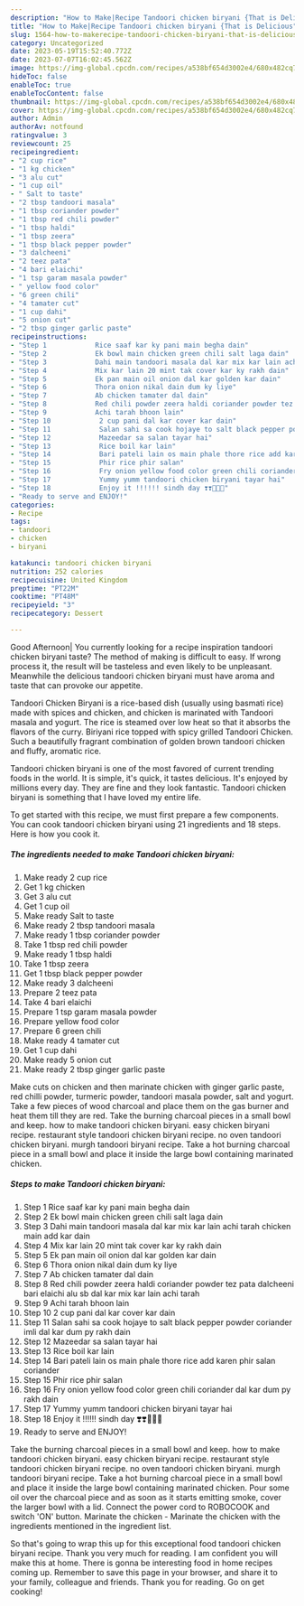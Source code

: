 ```yaml
---
description: "How to Make|Recipe Tandoori chicken biryani {That is Delicious"
title: "How to Make|Recipe Tandoori chicken biryani {That is Delicious"
slug: 1564-how-to-makerecipe-tandoori-chicken-biryani-that-is-delicious
category: Uncategorized
date: 2023-05-19T15:52:40.772Z
date: 2023-07-07T16:02:45.562Z
image: https://img-global.cpcdn.com/recipes/a538bf654d3002e4/680x482cq70/tandoori-chicken-biryani-recipe-main-photo.jpg
hideToc: false
enableToc: true
enableTocContent: false
thumbnail: https://img-global.cpcdn.com/recipes/a538bf654d3002e4/680x482cq70/tandoori-chicken-biryani-recipe-main-photo.jpg
cover: https://img-global.cpcdn.com/recipes/a538bf654d3002e4/680x482cq70/tandoori-chicken-biryani-recipe-main-photo.jpg
author: Admin
authorAv: notfound
ratingvalue: 3
reviewcount: 25
recipeingredient:
- "2 cup rice"
- "1 kg chicken"
- "3 alu cut"
- "1 cup oil"
- " Salt to taste"
- "2 tbsp tandoori masala"
- "1 tbsp coriander powder"
- "1 tbsp red chili powder"
- "1 tbsp haldi"
- "1 tbsp zeera"
- "1 tbsp black pepper powder"
- "3 dalcheeni"
- "2 teez pata"
- "4 bari elaichi"
- "1 tsp garam masala powder"
- " yellow food color"
- "6 green chili"
- "4 tamater cut"
- "1 cup dahi"
- "5 onion cut"
- "2 tbsp ginger garlic paste"
recipeinstructions:
- "Step 1            Rice saaf kar ky pani main begha dain"
- "Step 2            Ek bowl main chicken green chili salt laga dain"
- "Step 3            Dahi main tandoori masala dal kar mix kar lain achi tarah chicken main add kar dain"
- "Step 4            Mix kar lain 20 mint tak cover kar ky rakh dain"
- "Step 5            Ek pan main oil onion dal kar golden kar dain"
- "Step 6            Thora onion nikal dain dum ky liye"
- "Step 7            Ab chicken tamater dal dain"
- "Step 8            Red chili powder zeera haldi coriander powder tez pata dalcheeni bari elaichi alu sb dal kar mix kar lain achi tarah"
- "Step 9            Achi tarah bhoon lain"
- "Step 10            2 cup pani dal kar cover kar dain"
- "Step 11            Salan sahi sa cook hojaye to salt black pepper powder coriander imli dal kar dum py rakh dain"
- "Step 12            Mazeedar sa salan tayar hai"
- "Step 13            Rice boil kar lain"
- "Step 14            Bari pateli lain os main phale thore rice add karen phir salan coriander"
- "Step 15            Phir rice phir salan"
- "Step 16            Fry onion yellow food color green chili coriander dal kar dum py rakh dain"
- "Step 17            Yummy yumm tandoori chicken biryani tayar hai"
- "Step 18            Enjoy it !!!!!! sindh day ❣️❣️🥳🎊🥰"
- "Ready to serve and ENJOY!"
categories:
- Recipe
tags:
- tandoori
- chicken
- biryani

katakunci: tandoori chicken biryani 
nutrition: 252 calories
recipecuisine: United Kingdom
preptime: "PT22M"
cooktime: "PT48M"
recipeyield: "3"
recipecategory: Dessert

---
```



Good Afternoon| You currently looking for a recipe inspiration tandoori chicken biryani taste? The method of making is difficult to easy. If wrong process it, the result will be tasteless and even likely to be unpleasant. Meanwhile the delicious tandoori chicken biryani must have aroma and taste that can provoke our appetite.





Tandoori Chicken Biryani is a rice-based dish (usually using basmati rice) made with spices and chicken, and chicken is marinated with Tandoori masala and yogurt. The rice is steamed over low heat so that it absorbs the flavors of the curry. Biriyani rice topped with spicy grilled Tandoori Chicken. Such a beautifully fragrant combination of golden brown tandoori chicken and fluffy, aromatic rice.

Tandoori chicken biryani is one of the most favored of current trending foods in the world. It is simple, it's quick, it tastes delicious. It's enjoyed by millions every day. They are fine and they look fantastic. Tandoori chicken biryani is something that I have loved my entire life.


To get started with this recipe, we must first prepare a few components. You can cook tandoori chicken biryani using 21 ingredients and 18 steps. Here is how you cook it.

<!--inarticleads1-->

##### The ingredients needed to make Tandoori chicken biryani:

1. Make ready 2 cup rice
1. Get 1 kg chicken
1. Get 3 alu cut
1. Get 1 cup oil
1. Make ready  Salt to taste
1. Make ready 2 tbsp tandoori masala
1. Make ready 1 tbsp coriander powder
1. Take 1 tbsp red chili powder
1. Make ready 1 tbsp haldi
1. Take 1 tbsp zeera
1. Get 1 tbsp black pepper powder
1. Make ready 3 dalcheeni
1. Prepare 2 teez pata
1. Take 4 bari elaichi
1. Prepare 1 tsp garam masala powder
1. Prepare  yellow food color
1. Prepare 6 green chili
1. Make ready 4 tamater cut
1. Get 1 cup dahi
1. Make ready 5 onion cut
1. Make ready 2 tbsp ginger garlic paste


Make cuts on chicken and then marinate chicken with ginger garlic paste, red chilli powder, turmeric powder, tandoori masala powder, salt and yogurt. Take a few pieces of wood charcoal and place them on the gas burner and heat them till they are red. Take the burning charcoal pieces in a small bowl and keep. how to make tandoori chicken biryani. easy chicken biryani recipe. restaurant style tandoori chicken biryani recipe. no oven tandoori chicken biryani. murgh tandoori biryani recipe. Take a hot burning charcoal piece in a small bowl and place it inside the large bowl containing marinated chicken. 

<!--inarticleads2-->

##### Steps to make Tandoori chicken biryani:

1. Step 1            Rice saaf kar ky pani main begha dain
1. Step 2            Ek bowl main chicken green chili salt laga dain
1. Step 3            Dahi main tandoori masala dal kar mix kar lain achi tarah chicken main add kar dain
1. Step 4            Mix kar lain 20 mint tak cover kar ky rakh dain
1. Step 5            Ek pan main oil onion dal kar golden kar dain
1. Step 6            Thora onion nikal dain dum ky liye
1. Step 7            Ab chicken tamater dal dain
1. Step 8            Red chili powder zeera haldi coriander powder tez pata dalcheeni bari elaichi alu sb dal kar mix kar lain achi tarah
1. Step 9            Achi tarah bhoon lain
1. Step 10            2 cup pani dal kar cover kar dain
1. Step 11            Salan sahi sa cook hojaye to salt black pepper powder coriander imli dal kar dum py rakh dain
1. Step 12            Mazeedar sa salan tayar hai
1. Step 13            Rice boil kar lain
1. Step 14            Bari pateli lain os main phale thore rice add karen phir salan coriander
1. Step 15            Phir rice phir salan
1. Step 16            Fry onion yellow food color green chili coriander dal kar dum py rakh dain
1. Step 17            Yummy yumm tandoori chicken biryani tayar hai
1. Step 18            Enjoy it !!!!!! sindh day ❣️❣️🥳🎊🥰
1. Ready to serve and ENJOY!

Take the burning charcoal pieces in a small bowl and keep. how to make tandoori chicken biryani. easy chicken biryani recipe. restaurant style tandoori chicken biryani recipe. no oven tandoori chicken biryani. murgh tandoori biryani recipe. Take a hot burning charcoal piece in a small bowl and place it inside the large bowl containing marinated chicken. Pour some oil over the charcoal piece and as soon as it starts emitting smoke, cover the larger bowl with a lid. Connect the power cord to ROBOCOOK and switch &#39;ON&#39; button. Marinate the chicken - Marinate the chicken with the ingredients mentioned in the ingredient list. 

So that's going to wrap this up for this exceptional food tandoori chicken biryani recipe. Thank you very much for reading. I am confident you will make this at home. There is gonna be interesting food in home recipes coming up. Remember to save this page in your browser, and share it to your family, colleague and friends. Thank you for reading. Go on get cooking!
